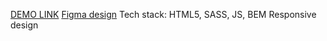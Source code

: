 [DEMO LINK](https://HennadiiKupr.github.io/THE-MET/)
[Figma design](https://www.figma.com/file/lSR1m42L9YwzQwzzxKwHpw/THE-MET/)
Tech stack: HTML5, SASS, JS, BEM
Responsive design
